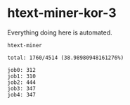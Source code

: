 # htext-miner-kor-3

Everything doing here is automated.

```
htext-miner

total: 1760/4514 (38.98980948161276%)

job0: 312
job1: 310
job2: 444
job3: 347
job4: 347
```